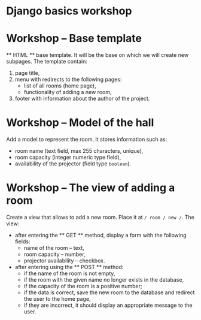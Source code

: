 # Django basics workshop

# Workshop &ndash; Base template

** HTML ** base template. It will be the base on which we will create new subpages.
The template contain:
1. page title,
2. menu with redirects to the following pages:
     * list of all rooms (home page),
     * functionality of adding a new room,
3. footer with information about the author of the project.

# Workshop &ndash; Model of the hall

Add a model to represent the room. It stores information such as:
* room name (text field, max 255 characters, unique),
* room capacity (integer numeric type field),
* availability of the projector (field type `boolean`).

# Workshop &ndash; The view of adding a room

Create a view that allows to add a new room. Place it at `/ room / new /`.
The view:
* after entering the ** GET ** method, display a form with the following fields:
     * name of the room &ndash; text,
     * room capacity &ndash; number,
     * projector availability &ndash; checkbox.
* after entering using the ** POST ** method:
     * if the name of the room is not empty,
     * if the room with the given name no longer exists in the database,
     * if the capacity of the room is a positive number;
     * if the data is correct, save the new room to the database and redirect the user to the home page,
     * if they are incorrect, it should display an appropriate message to the user.